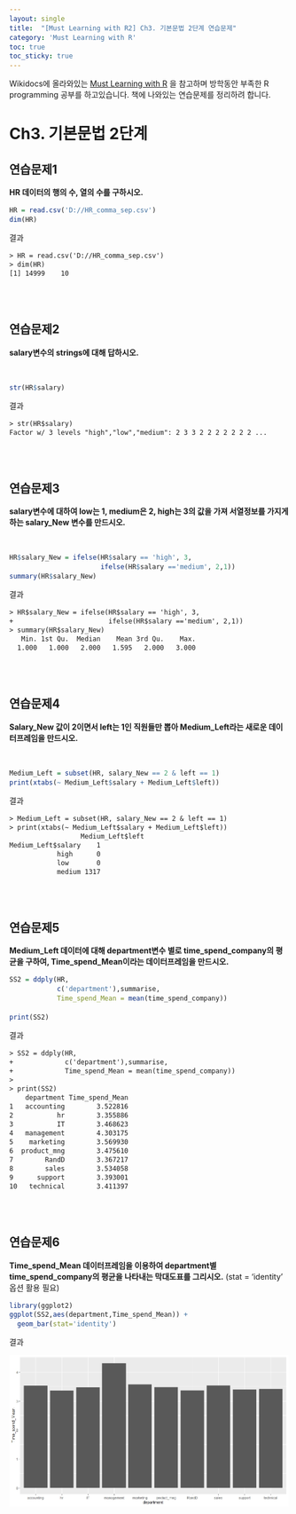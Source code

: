 ```yaml
---
layout: single
title:  "[Must Learning with R2] Ch3. 기본문법 2단계 연습문제"
category: 'Must Learning with R'
toc: true
toc_sticky: true
---
```



Wikidocs에 올라와있는 [Must Learning with R](https://wikidocs.net/book/4315) 을 참고하며 방학동안 부족한 R programming 공부를 하고있습니다. 책에 나와있는 연습문제를 정리하려 합니다.

# Ch3. 기본문법 2단계


## 연습문제1
**HR 데이터의 행의 수, 열의 수를 구하시오.**

```R
HR = read.csv('D://HR_comma_sep.csv')
dim(HR)
```
결과
```
> HR = read.csv('D://HR_comma_sep.csv')
> dim(HR)
[1] 14999    10
```
<br/><br/>
## 연습문제2
**salary변수의 strings에 대해 답하시오.** <br/>

<br/>

```R
str(HR$salary)
```

결과
```
> str(HR$salary)
Factor w/ 3 levels "high","low","medium": 2 3 3 2 2 2 2 2 2 2 ...
```
<br/><br/>
## 연습문제3
**salary변수에 대하여 low는 1, medium은 2, high는 3의 값을 가져 서열정보를 가지게 하는 salary_New 변수를 만드시오.**<br/>

<br/>

```R
HR$salary_New = ifelse(HR$salary == 'high', 3,
                       ifelse(HR$salary =='medium', 2,1))
summary(HR$salary_New)
```
결과
```
> HR$salary_New = ifelse(HR$salary == 'high', 3,
+                        ifelse(HR$salary =='medium', 2,1))
> summary(HR$salary_New)
   Min. 1st Qu.  Median    Mean 3rd Qu.    Max. 
  1.000   1.000   2.000   1.595   2.000   3.000 
```

<br/><br/>
## 연습문제4
**Salary_New 값이 2이면서 left는 1인 직원들만 뽑아 Medium_Left라는 새로운 데이터프레임을 만드시오.** <br/>


<br/>

```R
Medium_Left = subset(HR, salary_New == 2 & left == 1)
print(xtabs(~ Medium_Left$salary + Medium_Left$left))
```
결과
```
> Medium_Left = subset(HR, salary_New == 2 & left == 1)
> print(xtabs(~ Medium_Left$salary + Medium_Left$left))
                  Medium_Left$left
Medium_Left$salary    1
            high      0
            low       0
            medium 1317
```

<br/><br/>
## 연습문제5
**Medium_Left 데이터에 대해 department변수 별로 time_spend_company의 평균을 구하여, Time_spend_Mean이라는 데이터프레임을 만드시오.**

```R
SS2 = ddply(HR,
            c('department'),summarise,
            Time_spend_Mean = mean(time_spend_company))

print(SS2)
```
결과
```
> SS2 = ddply(HR,
+             c('department'),summarise,
+             Time_spend_Mean = mean(time_spend_company))
> 
> print(SS2)
    department Time_spend_Mean
1   accounting        3.522816
2           hr        3.355886
3           IT        3.468623
4   management        4.303175
5    marketing        3.569930
6  product_mng        3.475610
7        RandD        3.367217
8        sales        3.534058
9      support        3.393001
10   technical        3.411397
```

<br/><br/>
## 연습문제6
**Time_spend_Mean 데이터프레임을 이용하여 department별 time_spend_company의 평균을 나타내는 막대도표를 그리시오.** (stat = ‘identity’ 옵션 활용 필요)

```R
library(ggplot2)
ggplot(SS2,aes(department,Time_spend_Mean)) + 
  geom_bar(stat='identity')
```
결과

![Image Alt 텍스트](/assets/images/Rplot.jpeg)